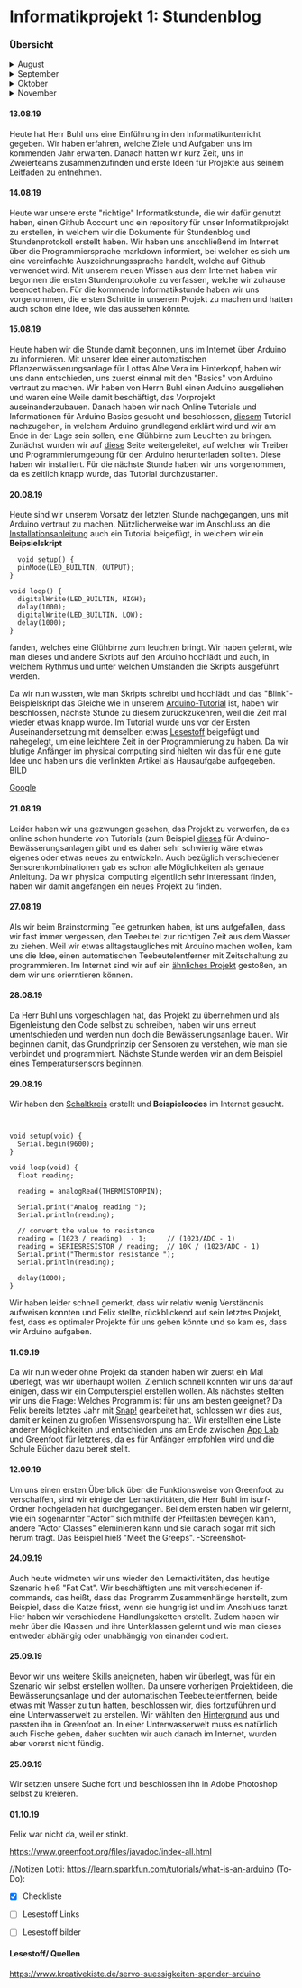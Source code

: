 # Informatikprojekt 1: Stundenblog

### Übersicht
<details>
  <summary>August</summary>
  
##### [13.08.19](#1308)
##### [14.08.19](#1408)
##### [15.08.19](#1508)
##### [20.08.19](#2008)
##### [21.08.19](#2108)
##### [27.08.19](#2708)
##### [28.08.19](#2808)
##### [29.08.19](#2908)


</details>
<details>
  <summary>September</summary>

##### [11.09.19](#1109)
##### [12.09.19](#1209)
##### [24.09.19](#2409)
##### [25.09.19](#2509)
##### [26.09.19](#2609)


</details>
<details>
  <summary>Oktober</summary>
  
##### [01.10.19](#0110)  
##### [02.10.19](#0210)
##### [22.10.19](#2210)
##### [23.10.19](#2310)
##### [24.10.19](#2410)
##### [29.10.19](#2910)

</details>
<details>
  <summary>November</summary>
  
##### [05.11.19](#0511)
##### [06.11.19](#0611)
##### [07.11.19](#0711)
##### [12.11.19](#1211)
##### [14.11.19](#1411)
  
</details>  


#### 13.08.19 <a name="1308"></a> 
Heute hat Herr Buhl uns eine Einführung in den Informatikunterricht gegeben. Wir haben erfahren, welche Ziele und Aufgaben uns im kommenden Jahr erwarten. Danach hatten wir kurz Zeit, uns in Zweierteams zusammenzufinden und erste Ideen für Projekte aus seinem Leitfaden zu entnehmen. 

#### 14.08.19 <a name="1408"></a> 
Heute war unsere erste "richtige" Informatikstunde, die wir dafür genutzt haben, einen Github Account und ein repository für unser Informatikprojekt zu erstellen, in welchem wir die Dokumente für Stundenblog und Stundenprotokoll erstellt haben. Wir haben uns anschließend im Internet über die Programmiersprache markdown informiert, bei welcher es sich um eine vereinfachte Auszeichnungssprache handelt, welche auf Github verwendet wird. Mit unserem neuen Wissen aus dem Internet haben wir begonnen die ersten Stundenprotokolle zu verfassen, welche wir zuhause beendet haben.
Für die kommende Informatikstunde haben wir uns vorgenommen, die ersten Schritte in unserem Projekt zu machen und hatten auch schon eine Idee, wie das aussehen könnte.

#### 15.08.19 <a name="1508"></a> 
Heute haben wir die Stunde damit begonnen, uns im Internet über Arduino zu informieren. Mit unserer Idee einer automatischen Pflanzenwässerungsanlage für Lottas Aloe Vera im Hinterkopf, haben wir uns dann entschieden, uns zuerst einmal mit den "Basics" von Arduino vertraut zu machen. Wir haben von Herrn Buhl einen Arduino ausgeliehen und waren eine Weile damit beschäftigt, das Vorprojekt auseinanderzubauen. Danach haben wir nach Online Tutorials und Informationen für Arduino Basics gesucht und beschlossen, [diesem](https://learn.sparkfun.com/tutorials/what-is-an-arduino/all) Tutorial nachzugehen, in welchem Arduino grundlegend erklärt wird und wir am Ende in der Lage sein sollen, eine Glühbirne zum Leuchten zu bringen.
Zunächst wurden wir auf [diese](https://learn.sparkfun.com/tutorials/installing-arduino-ide) Seite weitergeleitet, auf welcher wir Treiber und Programmierumgebung für den Arduino herunterladen sollten. Diese haben wir installiert.
Für die nächste Stunde haben wir uns vorgenommen, da es zeitlich knapp wurde, das Tutorial durchzustarten.


#### 20.08.19 <a name="2008"></a> 
Heute sind wir unserem Vorsatz der letzten Stunde nachgegangen, uns mit Arduino vertraut zu machen. Nützlicherweise war im Anschluss an die [Installationsanleitung](https://learn.sparkfun.com/tutorials/installing-arduino-ide) auch ein Tutorial beigefügt, in welchem wir ein **Beipsielskript**

```
  void setup() {
  pinMode(LED_BUILTIN, OUTPUT);
}

void loop() {
  digitalWrite(LED_BUILTIN, HIGH);
  delay(1000); 
  digitalWrite(LED_BUILTIN, LOW);
  delay(1000); 
}
```
fanden, welches eine Glühbirne zum leuchten bringt. Wir haben gelernt, wie man dieses und andere Skripts auf den Arduino hochlädt und auch, in welchem Rythmus und unter welchen Umständen die Skripts ausgeführt werden.
<!--- hier lieber ein Bild? --->
Da wir nun wussten, wie man Skripts schreibt und hochlädt und das "Blink"-Beispielskript das Gleiche wie in unserem [Arduino-Tutorial](https://learn.sparkfun.com/tutorials/what-is-an-arduino) ist, haben wir beschlossen, nächste Stunde zu diesem zurückzukehren, weil die Zeit mal wieder etwas knapp wurde.
Im Tutorial wurde uns vor der Ersten Auseinandersetzung mit demselben etwas [Lesestoff](#Lesestoff) beigefügt und nahegelegt, um eine leichtere Zeit in der Programmierung zu haben. Da wir blutige Anfänger im physical computing sind hielten wir das für eine gute Idee und haben uns die verlinkten Artikel als Hausaufgabe aufgegeben.
BILD

<a href="google.com" target="_blank">Google</a>

#### 21.08.19 <a name="2108"></a> 
Leider haben wir uns gezwungen gesehen, das Projekt zu verwerfen, da es online schon hunderte von Tutorials (zum Beispiel [dieses](https://youtu.be/pYLfcOB5ars) für Arduino-Bewässerungsanlagen gibt und es daher sehr schwierig wäre etwas eigenes oder etwas neues zu entwickeln. Auch bezüglich verschiedener Sensorenkombinationen gab es schon alle Möglichkeiten als genaue Anleitung. Da wir physical computing eigentlich sehr interessant finden, haben wir damit angefangen ein neues Projekt zu finden.
  


#### 27.08.19 <a name="2708"></a> 
Als wir beim Brainstorming Tee getrunken haben, ist uns aufgefallen, dass wir fast immer vergessen, den Teebeutel zur richtigen Zeit aus dem Wasser zu ziehen. Weil wir etwas alltagstaugliches mit Arduino machen wollen, kam uns die Idee, einen automatischen Teebeutelentferner mit Zeitschaltung zu programmieren. Im Internet sind wir auf ein [ähnliches Projekt](https://www.kreativekiste.de/tee-wecker-arduino-projekt-servo) gestoßen, an dem wir uns orierntieren können. 


#### 28.08.19 <a name="2808"></a>  
Da Herr Buhl uns vorgeschlagen hat, das Projekt zu übernehmen und als Eigenleistung den Code selbst zu schreiben, haben wir uns erneut umentschieden und werden nun doch die Bewässerungsanlage bauen. Wir beginnen damit, das Grundprinzip der Sensoren zu verstehen, wie man sie verbindet und programmiert. Nächste Stunde werden wir an dem Beispiel eines Temperatursensors beginnen.


#### 29.08.19 <a name="2908"></a>  
Wir haben den [Schaltkreis](https://learn.adafruit.com/thermistor/using-a-thermistor) erstellt und **Beispielcodes** im Internet gesucht.
```

 
void setup(void) {
  Serial.begin(9600);
}
 
void loop(void) {
  float reading;
 
  reading = analogRead(THERMISTORPIN);
 
  Serial.print("Analog reading "); 
  Serial.println(reading);
 
  // convert the value to resistance
  reading = (1023 / reading)  - 1;     // (1023/ADC - 1) 
  reading = SERIESRESISTOR / reading;  // 10K / (1023/ADC - 1)
  Serial.print("Thermistor resistance "); 
  Serial.println(reading);
 
  delay(1000);
}
```
Wir haben leider schnell gemerkt, dass wir relativ wenig Verständnis aufweisen konnten und Felix stellte, rückblickend auf sein letztes Projekt, fest, dass es optimaler Projekte für uns geben könnte und so kam es, dass wir Arduino aufgaben.


#### 11.09.19 <a name="1109"></a>
Da wir nun wieder ohne Projekt da standen haben wir zuerst ein Mal überlegt, was wir überhaupt wollen. Ziemlich schnell konnten wir uns darauf einigen, dass wir ein Computerspiel erstellen wollen.
Als nächstes stellten wir uns die Frage: Welches Programm ist für uns am besten geeignet?
Da Felix bereits letztes Jahr mit [Snap!](https://snap.berkeley.edu/) gearbeitet hat, schlossen wir dies aus, damit er keinen zu großen Wissensvorspung hat. Wir erstellten eine Liste anderer Möglichkeiten und entschieden uns am Ende zwischen [App Lab](https://code.org/educate/applab) und [Greenfoot](https://www.greenfoot.org/door) für letzteres, da es für Anfänger empfohlen wird und die Schule Bücher dazu bereit stellt.


#### 12.09.19 <a name="1209"></a>
Um uns einen ersten Überblick über die Funktionsweise von Greenfoot zu verschaffen, sind wir einige der Lernaktivitäten, die Herr Buhl im isurf-Ordner hochgeladen hat durchgegangen. Bei dem ersten haben wir gelernt, wie ein sogenannter "Actor" sich mithilfe der Pfeiltasten bewegen kann, andere "Actor Classes" eleminieren kann und sie danach sogar mit sich herum trägt. Das Beispiel hieß "Meet the Greeps".
-Screenshot-


#### 24.09.19 <a name="2409"></a>
Auch heute widmeten wir uns wieder den Lernaktivitäten, das heutige Szenario hieß "Fat Cat".
Wir beschäftigten uns mit verschiedenen if-commands, das heißt, dass das Programm Zusammenhänge herstellt, zum Beispiel, dass die Katze frisst, wenn sie hungrig ist und im Anschluss tanzt. Hier haben wir verschiedene Handlungsketten erstellt. Zudem haben wir mehr über die Klassen und ihre Unterklassen gelernt und wie man dieses entweder abhängig oder unabhängig von einander codiert.


#### 25.09.19 <a name="2509"></a>
Bevor wir uns weitere Skills aneigneten, haben wir überlegt, was für ein Szenario wir selbst erstellen wollten. Da unsere vorherigen Projektideen, die Bewässerungsanlage und der automatischen Teebeutelentfernen, beide etwas mit Wasser zu tun hatten, beschlossen wir, dies fortzuführen und eine Unterwasserwelt zu erstellen. Wir wählten den [Hintergrund](https://pixers.de/aufkleber/unterwasser-hintergrund-sonnenlicht-auf-meeresboden-67199299) aus und passten ihn in Greenfoot an. In einer Unterwasserwelt muss es natürlich auch Fische geben, daher suchten wir auch danach im Internet, wurden aber vorerst nicht fündig.


#### 25.09.19 <a name="2509"></a>
Wir setzten unsere Suche fort und beschlossen ihn in Adobe Photoshop selbst zu kreieren. 



#### 01.10.19 <a name="0110"></a>
Felix war nicht da, weil er stinkt. 


https://www.greenfoot.org/files/javadoc/index-all.html


//Notizen
Lotti: https://learn.sparkfun.com/tutorials/what-is-an-arduino
(To-Do):
- [x] Checkliste
- [ ] Lesestoff Links
- [ ] Lesestoff bilder


#### Lesestoff/ Quellen <a name="Lesestoff"></a>
https://www.kreativekiste.de/servo-suessigkeiten-spender-arduino
